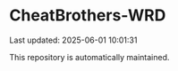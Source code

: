 # CheatBrothers-WRD

Last updated: 2025-06-01 10:01:31

This repository is automatically maintained.
